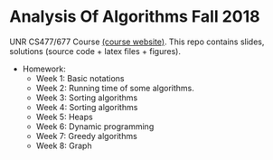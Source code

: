 # Analysis Of Algorithms Fall 2018
UNR CS477/677 Course [(course website)](https://www.cse.unr.edu/~monica/Courses/CS477-677/index.html). 
This repo contains slides, solutions (source code + latex files + figures).
- Homework:
  - Week 1: Basic notations
  - Week 2: Running time of some algorithms.
  - Week 3: Sorting algorithms
  - Week 4: Sorting algorithms
  - Week 5: Heaps
  - Week 6: Dynamic programming
  - Week 7: Greedy algorithms
  - Week 8: Graph
